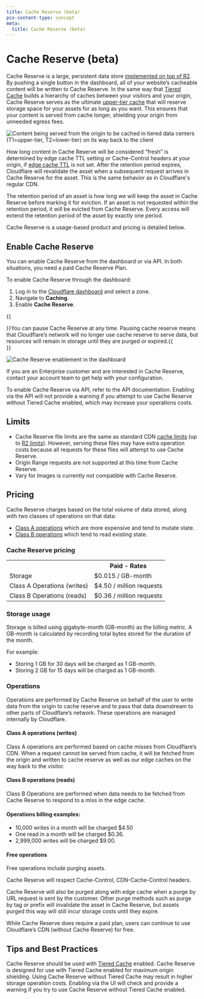 ```yaml
---
title: Cache Reserve (beta)
pcx-content-type: concept
meta:
  title: Cache Reserve (beta)
---
```


# Cache Reserve (beta)

Cache Reserve is a large, persistent data store [implemented on top of R2](https://blog.cloudflare.com/r2-open-beta/). By pushing a single button in the dashboard, all of your website’s cacheable content will be written to Cache Reserve. In the same way that [Tiered Cache](https://blog.cloudflare.com/introducing-smarter-tiered-cache-topology-generation/) builds a hierarchy of caches between your visitors and your origin, Cache Reserve serves as the ultimate [upper-tier cache](/cache/about/tiered-cache/) that will reserve storage space for your assets for as long as you want. This ensures that your content is served from cache longer, shielding your origin from unneeded egress fees.

![Content being served from the origin to be cached in tiered data centers (T1=upper-tier, T2=lower-tier) on its way back to the client](/cache/static/images/content-being-served.png)

How long content in Cache Reserve will be considered “fresh” is determined by edge cache TTL setting or Cache-Control headers at your origin, if [edge cache TTL](/cache/about/edge-browser-cache-ttl/) is not set. After the retention period expires, Cloudflare will revalidate the asset when a subsequent request arrives in Cache Reserve for the asset. This is the same behavior as in Cloudflare's regular CDN.

The retention period of an asset is how long we will keep the asset in Cache Reserve before marking it for eviction. If an asset is not requested within the retention period, it will be evicted from Cache Reserve. Every access will extend the retention period of the asset by exactly one period.  

Cache Reserve is a usage-based product and pricing is detailed below.

## Enable Cache Reserve

You can enable Cache Reserve from the dashboard or via API. In both situations, you need a paid Cache Reserve Plan.

To enable Cache Reserve through the dashboard:

1.  Log in to the [Cloudflare dashboard](https://dash.cloudflare.com/login) and select a zone.
2.  Navigate to **Caching**.
3.  Enable **Cache Reserve**.

{{<Aside type="note" header="Note">}}You can pause Cache Reserve at any time. Pausing cache reserve means that Cloudflare’s network will no longer use cache reserve to serve data, but resources will remain in storage until they are purged or expired.{{</Aside>}}

![Cache Reserve enablement in the dashboard](/cache/static/images/cache-reserve-dash.png)

If you are an Enterprise customer and are interested in Cache Reserve, contact your account team to get help with your configuration.

To enable Cache Reserve via API, refer to the API documentation. Enabling via the API will not provide a warning if you attempt to use Cache Reserve without Tiered Cache enabled, which may increase your operations costs.

## Limits

- Cache Reserve file limits are the same as standard CDN [cache limits](/cache/about/default-cache-behavior/#customization-options-and-limitations) (up to [R2 limits](/r2/platform/limits/)). However, serving these files may have extra operation costs because all requests for these files will attempt to use Cache Reserve.
- Origin Range requests are not supported at this time from Cache Reserve.
- Vary for Images is currently not compatible with Cache Reserve.

## Pricing

Cache Reserve charges based on the total volume of data stored, along with two classes of operations on that data:

- [Class A operations](/r2/platform/pricing/#class-a-operations) which are more expensive and tend to mutate state.
- [Class B operations](/r2/platform/pricing/#class-b-operations) which tend to read existing state.

### Cache Reserve pricing

<table>
  <tbody>
    <th></th>
    <th>Paid - Rates</th>
    <tr>
      <td>Storage</td>
      <td>$0.015 / GB-month</td>
    </tr>
    <tr>
      <td>Class A Operations (writes)</td>
      <td>$4.50 / million requests</td>
    </tr>
    <tr>
      <td>Class B Operations (reads)</td>
      <td>$0.36 / million requests</td>
    </tr>
  </tbody>
</table>

### Storage usage

Storage is billed using gigabyte-month (GB-month) as the billing metric. A GB-month is calculated by recording total bytes stored for the duration of the month.

For example:
- Storing 1 GB for 30 days will be charged as 1 GB-month.
- Storing 2 GB for 15 days will be charged as 1 GB-month.

### Operations

Operations are performed by Cache Reserve on behalf of the user to write data from the origin to cache reserve and to pass that data downstream to other parts of Cloudflare’s network. These operations are managed internally by Cloudflare.

#### Class A operations (writes)

Class A operations are performed based on cache misses from Cloudflare’s CDN. When a request cannot be served from cache, it will be fetched from the origin and written to cache reserve as well as our edge caches on the way back to the visitor. 

#### Class B operations (reads)

Class B Operations are performed when data needs to be fetched from Cache Reserve to respond to a miss in the edge cache. 

#### Operations billing examples:

- 10,000 writes in a month will be charged $4.50
- One read in a month will be charged $0.36.
- 2,999,000 writes will be charged $9.00.

#### Free operations

Free operations include purging assets.

Cache Reserve will respect Cache-Control, CDN-Cache-Control headers.

Cache Reserve will also be purged along with edge cache when a purge by URL request is sent by the customer. Other purge methods such as purge by tag or prefix will invalidate the asset in Cache Reserve, but assets purged this way will still incur storage costs until they expire.

While Cache Reserve does require a paid plan, users can continue to use Cloudflare’s CDN (without Cache Reserve) for free. 

## Tips and Best Practices

Cache Reserve should be used with [Tiered Cache](/cache/about/tiered-cache/) enabled. Cache Reserve is designed for use with Tiered Cache enabled for maximum origin shielding. Using Cache Reserve without Tiered Cache may result in higher storage operation costs. Enabling via the UI will check and provide a warning if you try to use Cache Reserve without Tiered Cache enabled.